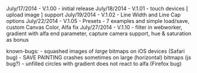 July/17/2014 - V.1.00 - initial release
July/18/2014 - V.1.01 - touch devices [ upload image ] support
July/19/2014 - V.1.02 - Line Width and Line Cap options
July/22/2014 - V.1.05 - Presets - 7 examples and simple load/save, custom Canvas Color, Alfa fix
July/27/2014 - V.1.10 - filter in webworker, gradient with alfa end parameter, capture camera support, hue & saturation as bonus

known-bugs:  - squashed images of _large_ bitmaps on iOS devices (Safari bug)
             - SAVE PAINTING crashes sometimes on large (horizontal) bitmaps (js bug?)
             - unfilled circles with gradient does not react to alfa (Firefox bug)
